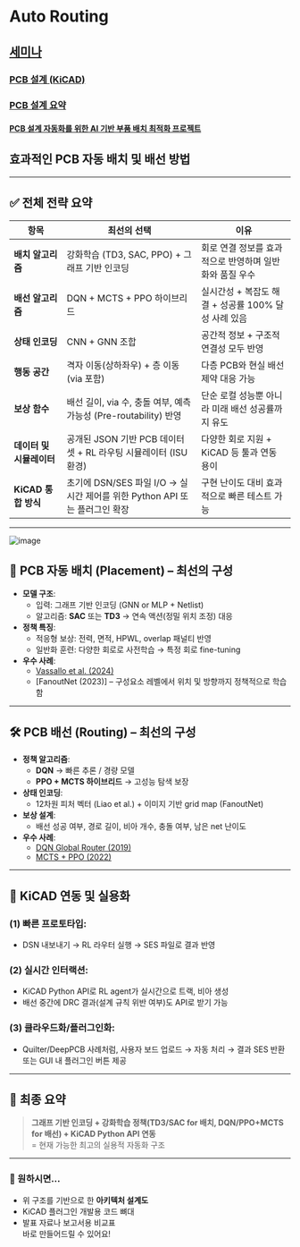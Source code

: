 # Auto Routing

## [세미나](seminar/readme.md)

### [PCB 설계 (KiCAD)](https://m.blog.naver.com/sohnet/222629751218)
### [PCB 설계 요약](https://youtu.be/ITiRL_1lt_0?si=1YAq4duNzaVqSNy0)
#### [PCB 설계 자동화를 위한 AI 기반 부품 배치 최적화 프로젝트](https://cafe.naver.com/jcshim/5689)

## 효과적인 PCB 자동 배치 및 배선 방법
---

## ✅ **전체 전략 요약**

| 항목 | 최선의 선택 | 이유 |
|------|--------------|------|
| **배치 알고리즘** | 강화학습 (TD3, SAC, PPO) + 그래프 기반 인코딩 | 회로 연결 정보를 효과적으로 반영하며 일반화와 품질 우수 |
| **배선 알고리즘** | DQN + MCTS + PPO 하이브리드 | 실시간성 + 복잡도 해결 + 성공률 100% 달성 사례 있음 |
| **상태 인코딩** | CNN + GNN 조합 | 공간적 정보 + 구조적 연결성 모두 반영 |
| **행동 공간** | 격자 이동(상하좌우) + 층 이동(via 포함) | 다층 PCB와 현실 배선 제약 대응 가능 |
| **보상 함수** | 배선 길이, via 수, 충돌 여부, 예측 가능성 (Pre-routability) 반영 | 단순 로컬 성능뿐 아니라 미래 배선 성공률까지 유도 |
| **데이터 및 시뮬레이터** | 공개된 JSON 기반 PCB 데이터셋 + RL 라우팅 시뮬레이터 (ISU 환경) | 다양한 회로 지원 + KiCAD 등 툴과 연동 용이 |
| **KiCAD 통합 방식** | 초기에 DSN/SES 파일 I/O → 실시간 제어를 위한 Python API 또는 플러그인 확장 | 구현 난이도 대비 효과적으로 빠른 테스트 가능 |

---
![image](https://github.com/user-attachments/assets/de984f9a-611c-4d75-9dcf-22180cb6f9b5)


## 🧠 **PCB 자동 배치 (Placement)** – 최선의 구성

- **모델 구조**:  
  - 입력: 그래프 기반 인코딩 (GNN or MLP + Netlist)  
  - 알고리즘: **SAC** 또는 **TD3** → 연속 액션(정밀 위치 조정) 대응
- **정책 특징**:
  - 적응형 보상: 전력, 면적, HPWL, overlap 패널티 반영
  - 일반화 훈련: 다양한 회로로 사전학습 → 특정 회로 fine-tuning
- **우수 사례**:
  - [Vassallo et al. (2024)](https://www.lukevassallo.com/wp-content/uploads/2024/01/Learning-Circuit-Placement-Techniques-through-Reinforcement-Learning-with-Adaptive-Rewards.pdf)  
  - [FanoutNet (2023)] – 구성요소 레벨에서 위치 및 방향까지 정책적으로 학습함

---

## 🛠 **PCB 배선 (Routing)** – 최선의 구성

- **정책 알고리즘**:  
  - **DQN** → 빠른 추론 / 경량 모델  
  - **PPO + MCTS 하이브리드** → 고성능 탐색 보장  
- **상태 인코딩**:  
  - 12차원 피처 벡터 (Liao et al.) + 이미지 기반 grid map (FanoutNet)
- **보상 설계**:
  - 배선 성공 여부, 경로 길이, 비아 개수, 충돌 여부, 남은 net 난이도
- **우수 사례**:
  - [DQN Global Router (2019)](https://github.com/haiguanl/DQN_GlobalRouting)  
  - [MCTS + PPO (2022)](https://forrestbao.github.io/publications/Circuit_Routing_Using_Monte_Carlo_Tree_Search_and_Deep_Reinforcement_Learning_VLSI_DAT_2022.pdf)

---

## 🔗 **KiCAD 연동 및 실용화**

### (1) 빠른 프로토타입:
- DSN 내보내기 → RL 라우터 실행 → SES 파일로 결과 반영

### (2) 실시간 인터랙션:
- KiCAD Python API로 RL agent가 실시간으로 트랙, 비아 생성
- 배선 중간에 DRC 결과(설계 규칙 위반 여부)도 API로 받기 가능

### (3) 클라우드화/플러그인화:
- Quilter/DeepPCB 사례처럼, 사용자 보드 업로드 → 자동 처리 → 결과 SES 반환 또는 GUI 내 플러그인 버튼 제공

---

## 🧩 최종 요약

> **그래프 기반 인코딩 + 강화학습 정책(TD3/SAC for 배치, DQN/PPO+MCTS for 배선) + KiCAD Python API 연동**  
> = 현재 가능한 최고의 실용적 자동화 구조

---

### 📎 원하시면…
- 위 구조를 기반으로 한 **아키텍처 설계도**  
- KiCAD 플러그인 개발용 코드 뼈대  
- 발표 자료나 보고서용 비교표  
바로 만들어드릴 수 있어요!


